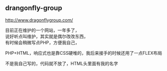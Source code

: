 ## drangonfly-group
http://www.dragonflygroup.com/

目前正在维护的一个网站，一年多了，  
说好听点叫维护，其实就是偶尔改改东西，  
有时候会稍微写点PHP，方便我自己，  

PHP+HTML，响应式也是靠CSS硬堆的，我后来接手的时候还用了一点FLEX布局  

不是我自己写的，代码就不放了，HTML头里面有我的名字


